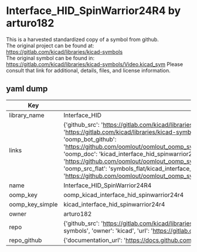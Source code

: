 # Interface_HID_SpinWarrior24R4 by arturo182  
This is a harvested standardized copy of a symbol from github.  
The original project can be found at:  
https://gitlab.com/kicad/libraries/kicad-symbols  
The original symbol can be found in:
https://gitlab.com/kicad/libraries/kicad-symbols/Video.kicad_sym
Please consult that link for additional, details, files, and license information.  
## yaml dump  
| Key | Value |  
| --- | --- |  
| library_name | Interface_HID |  
| links | {'github_src': 'https://gitlab.com/kicad/libraries/kicad-symbols/Video.kicad_sym', 'github_src_repo': 'https://gitlab.com/kicad/libraries/kicad-symbols', 'oomp_bot': 'kicad_interface_hid_spinwarrior24r4/working', 'oomp_bot_github': 'https://github.com/oomlout/oomlout_oomp_symbol_bot/tree/main/kicad_interface_hid_spinwarrior24r4/working', 'oomp_doc': 'kicad_interface_hid_spinwarrior24r4/working', 'oomp_doc_github': 'https://github.com/oomlout/oomlout_oomp_symbol_doc/tree/main/kicad_interface_hid_spinwarrior24r4/working', 'oomp_src_flat': 'symbols_flat/kicad_interface_hid_spinwarrior24r4/working', 'oomp_src_flat_github': 'https://github.com/oomlout/oomlout_oomp_symbol_src/tree/main/kicad_interface_hid_spinwarrior24r4/working'} |  
| name | Interface_HID_SpinWarrior24R4 |  
| oomp_key | oomp_kicad_interface_hid_spinwarrior24r4 |  
| oomp_key_simple | kicad_interface_hid_spinwarrior24r4 |  
| owner | arturo182 |  
| repo | {'github_src': 'https://gitlab.com/kicad/libraries/kicad-symbols/Video.kicad_sym', 'name': 'libraries/kicad-symbols', 'owner': 'kicad', 'url': 'https://gitlab.com/kicad/libraries/kicad-symbols'} |  
| repo_github | {'documentation_url': 'https://docs.github.com/rest/repos/repos#get-a-repository', 'message': 'Not Found'} |  

